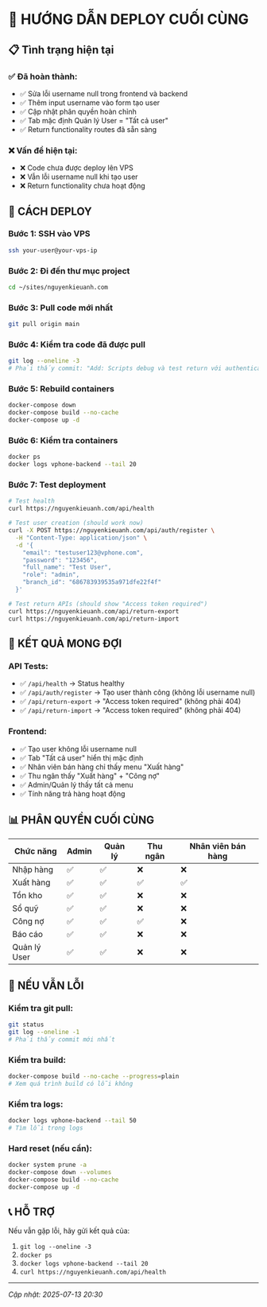 # 🚀 HƯỚNG DẪN DEPLOY CUỐI CÙNG

## 📋 Tình trạng hiện tại

### ✅ **Đã hoàn thành:**
- ✅ Sửa lỗi username null trong frontend và backend
- ✅ Thêm input username vào form tạo user
- ✅ Cập nhật phân quyền hoàn chỉnh
- ✅ Tab mặc định Quản lý User = "Tất cả user"
- ✅ Return functionality routes đã sẵn sàng

### ❌ **Vấn đề hiện tại:**
- ❌ Code chưa được deploy lên VPS
- ❌ Vẫn lỗi username null khi tạo user
- ❌ Return functionality chưa hoạt động

## 🔧 CÁCH DEPLOY

### **Bước 1: SSH vào VPS**
```bash
ssh your-user@your-vps-ip
```

### **Bước 2: Đi đến thư mục project**
```bash
cd ~/sites/nguyenkieuanh.com
```

### **Bước 3: Pull code mới nhất**
```bash
git pull origin main
```

### **Bước 4: Kiểm tra code đã được pull**
```bash
git log --oneline -3
# Phải thấy commit: "Add: Scripts debug và test return với authentication"
```

### **Bước 5: Rebuild containers**
```bash
docker-compose down
docker-compose build --no-cache
docker-compose up -d
```

### **Bước 6: Kiểm tra containers**
```bash
docker ps
docker logs vphone-backend --tail 20
```

### **Bước 7: Test deployment**
```bash
# Test health
curl https://nguyenkieuanh.com/api/health

# Test user creation (should work now)
curl -X POST https://nguyenkieuanh.com/api/auth/register \
  -H "Content-Type: application/json" \
  -d '{
    "email": "testuser123@vphone.com",
    "password": "123456",
    "full_name": "Test User",
    "role": "admin",
    "branch_id": "686783939535a971dfe22f4f"
  }'

# Test return APIs (should show "Access token required")
curl https://nguyenkieuanh.com/api/return-export
curl https://nguyenkieuanh.com/api/return-import
```

## 🎯 KẾT QUẢ MONG ĐỢI

### **API Tests:**
- ✅ `/api/health` → Status healthy
- ✅ `/api/auth/register` → Tạo user thành công (không lỗi username null)
- ✅ `/api/return-export` → "Access token required" (không phải 404)
- ✅ `/api/return-import` → "Access token required" (không phải 404)

### **Frontend:**
- ✅ Tạo user không lỗi username null
- ✅ Tab "Tất cả user" hiển thị mặc định
- ✅ Nhân viên bán hàng chỉ thấy menu "Xuất hàng"
- ✅ Thu ngân thấy "Xuất hàng" + "Công nợ"
- ✅ Admin/Quản lý thấy tất cả menu
- ✅ Tính năng trả hàng hoạt động

## 📊 PHÂN QUYỀN CUỐI CÙNG

| Chức năng | Admin | Quản lý | Thu ngân | Nhân viên bán hàng |
|-----------|-------|---------|----------|-------------------|
| Nhập hàng | ✅ | ✅ | ❌ | ❌ |
| Xuất hàng | ✅ | ✅ | ✅ | ✅ |
| Tồn kho | ✅ | ✅ | ❌ | ❌ |
| Sổ quỹ | ✅ | ✅ | ❌ | ❌ |
| Công nợ | ✅ | ✅ | ✅ | ❌ |
| Báo cáo | ✅ | ✅ | ❌ | ❌ |
| Quản lý User | ✅ | ✅ | ❌ | ❌ |

## 🚨 NẾU VẪN LỖI

### **Kiểm tra git pull:**
```bash
git status
git log --oneline -1
# Phải thấy commit mới nhất
```

### **Kiểm tra build:**
```bash
docker-compose build --no-cache --progress=plain
# Xem quá trình build có lỗi không
```

### **Kiểm tra logs:**
```bash
docker logs vphone-backend --tail 50
# Tìm lỗi trong logs
```

### **Hard reset (nếu cần):**
```bash
docker system prune -a
docker-compose down --volumes
docker-compose build --no-cache
docker-compose up -d
```

## 📞 HỖ TRỢ

Nếu vẫn gặp lỗi, hãy gửi kết quả của:
1. `git log --oneline -3`
2. `docker ps`
3. `docker logs vphone-backend --tail 20`
4. `curl https://nguyenkieuanh.com/api/health`

---
*Cập nhật: 2025-07-13 20:30* 